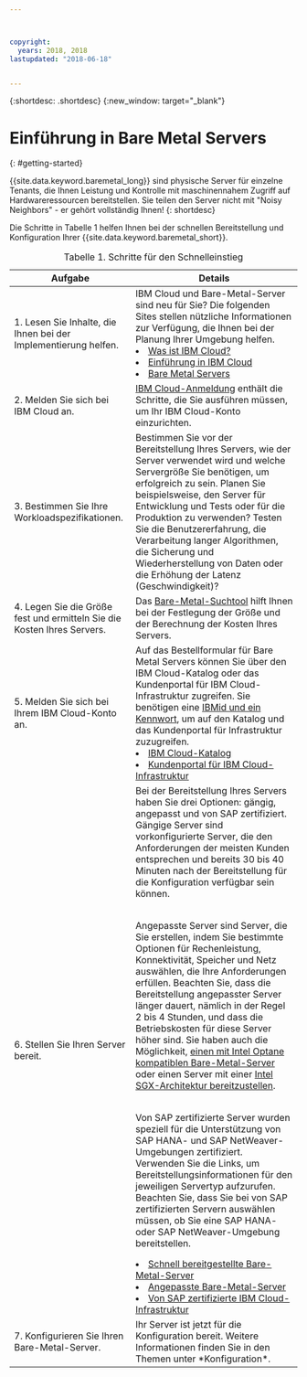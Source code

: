 ```yaml
---



copyright:
  years: 2018, 2018
lastupdated: "2018-06-18"


---
```


{:shortdesc: .shortdesc}
{:new_window: target="_blank"}

# Einführung in Bare Metal Servers
{: #getting-started}

{{site.data.keyword.baremetal_long}} sind physische Server für einzelne Tenants, die Ihnen Leistung und Kontrolle mit maschinennahem Zugriff auf Hardwareressourcen bereitstellen. Sie teilen den Server nicht mit "Noisy Neighbors" - er gehört vollständig Ihnen!
{: shortdesc}

Die Schritte in Tabelle 1 helfen Ihnen bei der schnellen Bereitstellung und Konfiguration Ihrer {{site.data.keyword.baremetal_short}}. 
<table>
   <CAPTION>Tabelle 1. Schritte für den Schnelleinstieg</CAPTION>
   <THEAD>
   <TR>
   <th>Aufgabe</th>
   <th>Details</th>
   </TR>
   </THEAD>
   <TBODY>
   <tr>
   <td>1. Lesen Sie Inhalte, die Ihnen bei der Implementierung helfen. </td>
   <td>IBM Cloud und Bare-Metal-Server sind neu für Sie? Die folgenden Sites stellen nützliche Informationen zur Verfügung, die Ihnen bei der Planung Ihrer Umgebung helfen.
   <li><a href="https://ibm.com/cloud-computing/">Was ist IBM Cloud?</a></li>
   <li><a href="https://ibm.com/cloud/get-started">Einführung in IBM Cloud</a></li>
   <li><a href="https://www.ibm.com/cloud/bare-metal-servers">Bare Metal Servers</a></li>
   </td>
 <tr>
   <td>2. Melden Sie sich bei IBM Cloud an. </td>
   <td><a href="https://console.bluemix.net/docs/admin/adminpublic.html#signing-up-for-ibm-cloud">IBM Cloud-Anmeldung</a> enthält die Schritte, die Sie ausführen müssen, um Ihr IBM Cloud-Konto einzurichten. </td>
 <tr>
   <td>3. Bestimmen Sie Ihre Workloadspezifikationen. </td>
   <td>Bestimmen Sie vor der Bereitstellung Ihres Servers, wie der Server verwendet wird und welche Servergröße Sie benötigen, um erfolgreich zu sein. Planen Sie beispielsweise, den Server für Entwicklung und Tests oder für die Produktion zu verwenden? Testen Sie die Benutzererfahrung, die Verarbeitung langer Algorithmen, die Sicherung und Wiederherstellung von Daten oder die Erhöhung der Latenz (Geschwindigkeit)?</td>  
 <tr>
   <td>4. Legen Sie die Größe fest und ermitteln Sie die Kosten Ihres Servers. </td>
   <td>Das <a href="https://www.ibm.com/cloud-computing/bluemix/bare-metal-search">Bare-Metal-Suchtool</a> hilft Ihnen bei der Festlegung der Größe und der Berechnung der Kosten Ihres Servers. </td>
 <tr>
   <td>5. Melden Sie sich bei Ihrem IBM Cloud-Konto an. </td>
   <td>Auf das Bestellformular für Bare Metal Servers können Sie über den IBM Cloud-Katalog oder das Kundenportal für IBM Cloud-Infrastruktur zugreifen. Sie benötigen eine <a href="https://console.bluemix.net/docs/customer-portal/getting-started.html#getting-started">IBMid und ein Kennwort</a>, um auf den Katalog und das Kundenportal für Infrastruktur zuzugreifen.
   <li><a href="https://console.bluemix.net/catalog/">IBM Cloud-Katalog</a></li>
   <li><a href="https://control.softlayer.com">Kundenportal für IBM Cloud-Infrastruktur</a></li>  
   </td>   
<tr>   
   <td>6. Stellen Sie Ihren Server bereit. </td>
   <td>Bei der Bereitstellung Ihres Servers haben Sie drei Optionen: gängig, angepasst und von SAP zertifiziert. Gängige Server sind vorkonfigurierte Server, die den Anforderungen der meisten Kunden entsprechen und bereits 30 bis 40 Minuten nach der Bereitstellung für die Konfiguration verfügbar sein können.  
   
     
<br>Angepasste Server sind Server, die Sie erstellen, indem Sie bestimmte Optionen für Rechenleistung, Konnektivität, Speicher und Netz auswählen, die Ihre Anforderungen erfüllen. Beachten Sie, dass die Bereitstellung angepasster Server länger dauert, nämlich in der Regel 2 bis 4 Stunden, und dass die Betriebskosten für diese Server höher sind. Sie haben auch die Möglichkeit, <a href="bm_provision_ssd.html">einen mit Intel Optane kompatiblen Bare-Metal-Server</a> oder einen Server mit einer <a href="bare-metal-provision-SGX.html">Intel SGX-Architektur bereitzustellen</a>.  
     
<br>Von SAP zertifizierte Server wurden speziell für die Unterstützung von SAP HANA- und SAP NetWeaver-Umgebungen zertifiziert.
Verwenden Sie die Links, um Bereitstellungsinformationen für den jeweiligen Servertyp aufzurufen. Beachten Sie, dass Sie bei von SAP zertifizierten Servern auswählen müssen, ob Sie eine SAP HANA- oder SAP NetWeaver-Umgebung bereitstellen.   
  <li><a href="baremetal-provision-popular.html">Schnell bereitgestellte Bare-Metal-Server</a></li>
  <li><a href="baremetal-provision.html">Angepasste Bare-Metal-Server</a></li>
  <li><a href="bare-metal-sap-applications.html">Von SAP zertifizierte IBM Cloud-Infrastruktur</a></li>
  </td>
 <tr>
   <td>7. Konfigurieren Sie Ihren Bare-Metal-Server. </td>
   <td>Ihr Server ist jetzt für die Konfiguration bereit. Weitere Informationen finden Sie in den Themen unter *Konfiguration*. </td>
   </td>
   </tr>
   </TBODY>
   </table>
